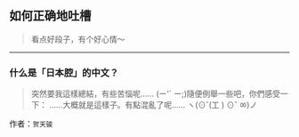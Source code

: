 ## 如何正确地吐槽

> 看点好段子，有个好心情～


 
---

### 什么是「日本腔」的中文？

> 突然要我這樣總結，有些苦惱呢…… (ー'` ー;)隨便例舉一些吧，你們感受一下：
> ……大概就是這樣子。有點混亂了呢…… ヽ(⊙˘(工 ) ⊙˘ ㆀ)ノ


作者：`贺天骏`